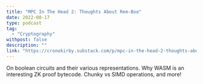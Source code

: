 ```yaml
---
title: "MPC In The Head 2: Thoughts About Rem-Boo"
date: 2022-08-17
type: podcast
tag:
  - "Cryptography"
withpost: false
description: ""
link: "https://cronokirby.substack.com/p/mpc-in-the-head-2-thoughts-about"
---
```


On boolean circuits and their various representations. Why WASM is an interesting ZK proof bytecode. Chunky vs SIMD operations, and more!